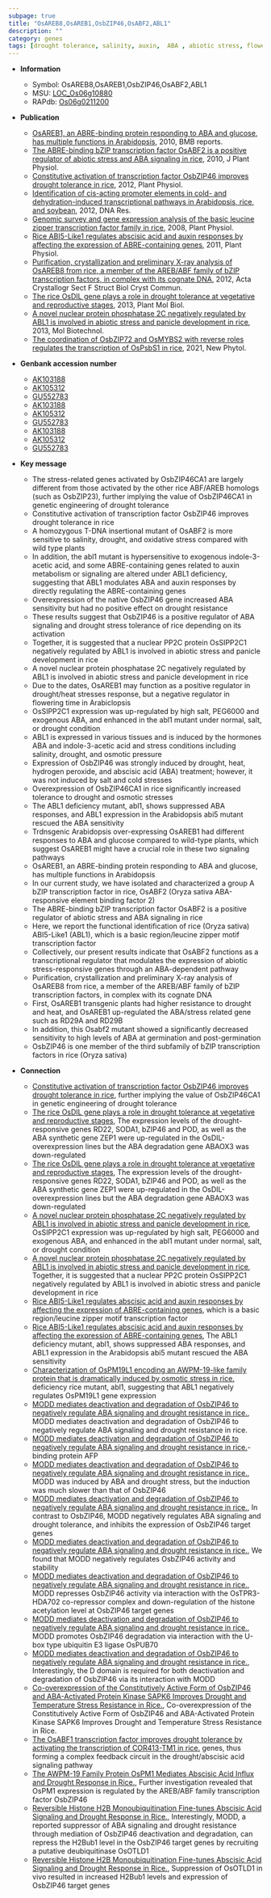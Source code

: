 ```yaml
---
subpage: true
title: "OsAREB8,OsAREB1,OsbZIP46,OsABF2,ABL1"
description: ""
category: genes
tags: [drought tolerance, salinity, auxin,  ABA , abiotic stress, flower, drought, panicle, flowering time, salt, transcription factor, oxidative, drought resistance, cold stress]
---
```


* **Information**  
    + Symbol: OsAREB8,OsAREB1,OsbZIP46,OsABF2,ABL1  
    + MSU: [LOC_Os06g10880](http://rice.plantbiology.msu.edu/cgi-bin/ORF_infopage.cgi?orf=LOC_Os06g10880)  
    + RAPdb: [Os06g0211200](http://rapdb.dna.affrc.go.jp/viewer/gbrowse_details/irgsp1?name=Os06g0211200)  

* **Publication**  
    + [OsAREB1, an ABRE-binding protein responding to ABA and glucose, has multiple functions in Arabidopsis](http://www.ncbi.nlm.nih.gov/pubmed?term=OsAREB1,+an+ABRE-binding+protein+responding+to+ABA+and+glucose,+has+multiple+functions+in+Arabidopsis%5BTitle%5D), 2010, BMB reports.
    + [The ABRE-binding bZIP transcription factor OsABF2 is a positive regulator of abiotic stress and ABA signaling in rice](http://www.ncbi.nlm.nih.gov/pubmed?term=The+ABRE-binding+bZIP+transcription+factor+OsABF2+is+a+positive+regulator+of+abiotic+stress+and+ABA+signaling+in+rice%5BTitle%5D), 2010, J Plant Physiol.
    + [Constitutive activation of transcription factor OsbZIP46 improves drought tolerance in rice](http://www.ncbi.nlm.nih.gov/pubmed?term=Constitutive+activation+of+transcription+factor+OsbZIP46+improves+drought+tolerance+in+rice%5BTitle%5D), 2012, Plant Physiol.
    + [Identification of cis-acting promoter elements in cold- and dehydration-induced transcriptional pathways in Arabidopsis, rice, and soybean](http://www.ncbi.nlm.nih.gov/pubmed?term=Identification+of+cis-acting+promoter+elements+in+cold-+and+dehydration-induced+transcriptional+pathways+in+Arabidopsis,+rice,+and+soybean%5BTitle%5D), 2012, DNA Res.
    + [Genomic survey and gene expression analysis of the basic leucine zipper transcription factor family in rice](http://www.ncbi.nlm.nih.gov/pubmed?term=Genomic+survey+and+gene+expression+analysis+of+the+basic+leucine+zipper+transcription+factor+family+in+rice%5BTitle%5D), 2008, Plant Physiol.
    + [Rice ABI5-Like1 regulates abscisic acid and auxin responses by affecting the expression of ABRE-containing genes](http://www.ncbi.nlm.nih.gov/pubmed?term=Rice+ABI5-Like1+regulates+abscisic+acid+and+auxin+responses+by+affecting+the+expression+of+ABRE-containing+genes%5BTitle%5D), 2011, Plant Physiol.
    + [Purification, crystallization and preliminary X-ray analysis of OsAREB8 from rice, a member of the AREB/ABF family of bZIP transcription factors, in complex with its cognate DNA](http://www.ncbi.nlm.nih.gov/pubmed?term=Purification,+crystallization+and+preliminary+X-ray+analysis+of+OsAREB8+from+rice,+a+member+of+the+AREB/ABF+family+of+bZIP+transcription+factors,+in+complex+with+its+cognate+DNA%5BTitle%5D), 2012, Acta Crystallogr Sect F Struct Biol Cryst Commun.
    + [The rice OsDIL gene plays a role in drought tolerance at vegetative and reproductive stages](http://www.ncbi.nlm.nih.gov/pubmed?term=The+rice+OsDIL+gene+plays+a+role+in+drought+tolerance+at+vegetative+and+reproductive+stages%5BTitle%5D), 2013, Plant Mol Biol.
    + [A novel nuclear protein phosphatase 2C negatively regulated by ABL1 is involved in abiotic stress and panicle development in rice](http://www.ncbi.nlm.nih.gov/pubmed?term=A+novel+nuclear+protein+phosphatase+2C+negatively+regulated+by+ABL1+is+involved+in+abiotic+stress+and+panicle+development+in+rice%5BTitle%5D), 2013, Mol Biotechnol.
    + [The coordination of OsbZIP72 and OsMYBS2 with reverse roles regulates the transcription of OsPsbS1 in rice](http://www.ncbi.nlm.nih.gov/pubmed?term=The+coordination+of+OsbZIP72+and+OsMYBS2+with+reverse+roles+regulates+the+transcription+of+OsPsbS1+in+rice%5BTitle%5D), 2021, New Phytol.

* **Genbank accession number**  
    + [AK103188](http://www.ncbi.nlm.nih.gov/nuccore/AK103188)
    + [AK105312](http://www.ncbi.nlm.nih.gov/nuccore/AK105312)
    + [GU552783](http://www.ncbi.nlm.nih.gov/nuccore/GU552783)
    + [AK103188](http://www.ncbi.nlm.nih.gov/nuccore/AK103188)
    + [AK105312](http://www.ncbi.nlm.nih.gov/nuccore/AK105312)
    + [GU552783](http://www.ncbi.nlm.nih.gov/nuccore/GU552783)
    + [AK103188](http://www.ncbi.nlm.nih.gov/nuccore/AK103188)
    + [AK105312](http://www.ncbi.nlm.nih.gov/nuccore/AK105312)
    + [GU552783](http://www.ncbi.nlm.nih.gov/nuccore/GU552783)

* **Key message**  
    + The stress-related genes activated by OsbZIP46CA1 are largely different from those activated by the other rice ABF/AREB homologs (such as OsbZIP23), further implying the value of OsbZIP46CA1 in genetic engineering of drought tolerance
    + Constitutive activation of transcription factor OsbZIP46 improves drought tolerance in rice
    + A homozygous T-DNA insertional mutant of OsABF2 is more sensitive to salinity, drought, and oxidative stress compared with wild type plants
    + In addition, the abl1 mutant is hypersensitive to exogenous indole-3-acetic acid, and some ABRE-containing genes related to auxin metabolism or signaling are altered under ABL1 deficiency, suggesting that ABL1 modulates ABA and auxin responses by directly regulating the ABRE-containing genes
    + Overexpression of the native OsbZIP46 gene increased ABA sensitivity but had no positive effect on drought resistance
    + These results suggest that OsbZIP46 is a positive regulator of ABA signaling and drought stress tolerance of rice depending on its activation
    + Together, it is suggested that a nuclear PP2C protein OsSIPP2C1 negatively regulated by ABL1 is involved in abiotic stress and panicle development in rice
    + A novel nuclear protein phosphatase 2C negatively regulated by ABL1 is involved in abiotic stress and panicle development in rice
    + Due to the dates, OsAREB1 may function as a positive regulator in drought/heat stresses response, but a negative regulator in flowering time in Arabiclopsis
    + OsSIPP2C1 expression was up-regulated by high salt, PEG6000 and exogenous ABA, and enhanced in the abl1 mutant under normal, salt, or drought condition
    + ABL1 is expressed in various tissues and is induced by the hormones ABA and indole-3-acetic acid and stress conditions including salinity, drought, and osmotic pressure
    + Expression of OsbZIP46 was strongly induced by drought, heat, hydrogen peroxide, and abscisic acid (ABA) treatment; however, it was not induced by salt and cold stresses
    + Overexpression of OsbZIP46CA1 in rice significantly increased tolerance to drought and osmotic stresses
    + The ABL1 deficiency mutant, abl1, shows suppressed ABA responses, and ABL1 expression in the Arabidopsis abi5 mutant rescued the ABA sensitivity
    + Trdnsgenic Arabidopsis over-expressing OsAREB1 had different responses to ABA and glucose compared to wild-type plants, which suggest OsAREB1 might have a crucial role in these two signaling pathways
    + OsAREB1, an ABRE-binding protein responding to ABA and glucose, has multiple functions in Arabidopsis
    + In our current study, we have isolated and characterized a group A bZIP transcription factor in rice, OsABF2 (Oryza sativa ABA-responsive element binding factor 2)
    + The ABRE-binding bZIP transcription factor OsABF2 is a positive regulator of abiotic stress and ABA signaling in rice
    + Here, we report the functional identification of rice (Oryza sativa) ABI5-Like1 (ABL1), which is a basic region/leucine zipper motif transcription factor
    + Collectively, our present results indicate that OsABF2 functions as a transcriptional regulator that modulates the expression of abiotic stress-responsive genes through an ABA-dependent pathway
    + Purification, crystallization and preliminary X-ray analysis of OsAREB8 from rice, a member of the AREB/ABF family of bZIP transcription factors, in complex with its cognate DNA
    + First, OsAREB1 transgenic plants had higher resistance to drought and heat, and OsAREB1 up-regulated the ABA/stress related gene such as RD29A and RD29B
    + In addition, this Osabf2 mutant showed a significantly decreased sensitivity to high levels of ABA at germination and post-germination
    + OsbZIP46 is one member of the third subfamily of bZIP transcription factors in rice (Oryza sativa)

* **Connection**  
    + [Constitutive activation of transcription factor OsbZIP46 improves drought tolerance in rice](such+as+OsbZIP23), further implying the value of OsbZIP46CA1 in genetic engineering of drought tolerance
    + [The rice OsDIL gene plays a role in drought tolerance at vegetative and reproductive stages](http://www.ncbi.nlm.nih.gov/pubmed?term=The+rice+OsDIL+gene+plays+a+role+in+drought+tolerance+at+vegetative+and+reproductive+stages%5BTitle%5D), The expression levels of the drought-responsive genes RD22, SODA1, bZIP46 and POD, as well as the ABA synthetic gene ZEP1 were up-regulated in the OsDIL-overexpression lines but the ABA degradation gene ABAOX3 was down-regulated
    + [The rice OsDIL gene plays a role in drought tolerance at vegetative and reproductive stages](http://www.ncbi.nlm.nih.gov/pubmed?term=The+rice+OsDIL+gene+plays+a+role+in+drought+tolerance+at+vegetative+and+reproductive+stages%5BTitle%5D), The expression levels of the drought-responsive genes RD22, SODA1, bZIP46 and POD, as well as the ABA synthetic gene ZEP1 were up-regulated in the OsDIL-overexpression lines but the ABA degradation gene ABAOX3 was down-regulated
    + [A novel nuclear protein phosphatase 2C negatively regulated by ABL1 is involved in abiotic stress and panicle development in rice](http://www.ncbi.nlm.nih.gov/pubmed?term=A+novel+nuclear+protein+phosphatase+2C+negatively+regulated+by+ABL1+is+involved+in+abiotic+stress+and+panicle+development+in+rice%5BTitle%5D), OsSIPP2C1 expression was up-regulated by high salt, PEG6000 and exogenous ABA, and enhanced in the abl1 mutant under normal, salt, or drought condition
    + [A novel nuclear protein phosphatase 2C negatively regulated by ABL1 is involved in abiotic stress and panicle development in rice](http://www.ncbi.nlm.nih.gov/pubmed?term=A+novel+nuclear+protein+phosphatase+2C+negatively+regulated+by+ABL1+is+involved+in+abiotic+stress+and+panicle+development+in+rice%5BTitle%5D), Together, it is suggested that a nuclear PP2C protein OsSIPP2C1 negatively regulated by ABL1 is involved in abiotic stress and panicle development in rice
    + [Rice ABI5-Like1 regulates abscisic acid and auxin responses by affecting the expression of ABRE-containing genes](ABL1), which is a basic region/leucine zipper motif transcription factor
    + [Rice ABI5-Like1 regulates abscisic acid and auxin responses by affecting the expression of ABRE-containing genes](http://www.ncbi.nlm.nih.gov/pubmed?term=Rice+ABI5-Like1+regulates+abscisic+acid+and+auxin+responses+by+affecting+the+expression+of+ABRE-containing+genes%5BTitle%5D), The ABL1 deficiency mutant, abl1, shows suppressed ABA responses, and ABL1 expression in the Arabidopsis abi5 mutant rescued the ABA sensitivity
    + [Characterization of OsPM19L1 encoding an AWPM-19-like family protein that is dramatically induced by osmotic stress in rice.](ABL1) deficiency rice mutant, abl1, suggesting that ABL1 negatively regulates OsPM19L1 gene expression
    + [MODD mediates deactivation and degradation of OsbZIP46 to negatively regulate ABA signaling and drought resistance in rice.](http://www.ncbi.nlm.nih.gov/pubmed?term=MODD+mediates+deactivation+and+degradation+of+OsbZIP46+to+negatively+regulate+ABA+signaling+and+drought+resistance+in+rice.%5BTitle%5D), MODD mediates deactivation and degradation of OsbZIP46 to negatively regulate ABA signaling and drought resistance in rice.
    + [MODD mediates deactivation and degradation of OsbZIP46 to negatively regulate ABA signaling and drought resistance in rice.](ABI5)-binding protein AFP
    + [MODD mediates deactivation and degradation of OsbZIP46 to negatively regulate ABA signaling and drought resistance in rice.](http://www.ncbi.nlm.nih.gov/pubmed?term=MODD+mediates+deactivation+and+degradation+of+OsbZIP46+to+negatively+regulate+ABA+signaling+and+drought+resistance+in+rice.%5BTitle%5D), MODD was induced by ABA and drought stress, but the induction was much slower than that of OsbZIP46
    + [MODD mediates deactivation and degradation of OsbZIP46 to negatively regulate ABA signaling and drought resistance in rice.](http://www.ncbi.nlm.nih.gov/pubmed?term=MODD+mediates+deactivation+and+degradation+of+OsbZIP46+to+negatively+regulate+ABA+signaling+and+drought+resistance+in+rice.%5BTitle%5D), In contrast to OsbZIP46, MODD negatively regulates ABA signaling and drought tolerance, and inhibits the expression of OsbZIP46 target genes
    + [MODD mediates deactivation and degradation of OsbZIP46 to negatively regulate ABA signaling and drought resistance in rice.](http://www.ncbi.nlm.nih.gov/pubmed?term=MODD+mediates+deactivation+and+degradation+of+OsbZIP46+to+negatively+regulate+ABA+signaling+and+drought+resistance+in+rice.%5BTitle%5D), We found that MODD negatively regulates OsbZIP46 activity and stability
    + [MODD mediates deactivation and degradation of OsbZIP46 to negatively regulate ABA signaling and drought resistance in rice.](http://www.ncbi.nlm.nih.gov/pubmed?term=MODD+mediates+deactivation+and+degradation+of+OsbZIP46+to+negatively+regulate+ABA+signaling+and+drought+resistance+in+rice.%5BTitle%5D), MODD represses OsbZIP46 activity via interaction with the OsTPR3-HDA702 co-repressor complex and down-regulation of the histone acetylation level at OsbZIP46 target genes
    + [MODD mediates deactivation and degradation of OsbZIP46 to negatively regulate ABA signaling and drought resistance in rice.](http://www.ncbi.nlm.nih.gov/pubmed?term=MODD+mediates+deactivation+and+degradation+of+OsbZIP46+to+negatively+regulate+ABA+signaling+and+drought+resistance+in+rice.%5BTitle%5D), MODD promotes OsbZIP46 degradation via interaction with the U-box type ubiquitin E3 ligase OsPUB70
    + [MODD mediates deactivation and degradation of OsbZIP46 to negatively regulate ABA signaling and drought resistance in rice.](http://www.ncbi.nlm.nih.gov/pubmed?term=MODD+mediates+deactivation+and+degradation+of+OsbZIP46+to+negatively+regulate+ABA+signaling+and+drought+resistance+in+rice.%5BTitle%5D), Interestingly, the D domain is required for both deactivation and degradation of OsbZIP46 via its interaction with MODD
    + [Co-overexpression of the Constitutively Active Form of OsbZIP46 and ABA-Activated Protein Kinase SAPK6 Improves Drought and Temperature Stress Resistance in Rice.](http://www.ncbi.nlm.nih.gov/pubmed?term=Co-overexpression+of+the+Constitutively+Active+Form+of+OsbZIP46+and+ABA-Activated+Protein+Kinase+SAPK6+Improves+Drought+and+Temperature+Stress+Resistance+in+Rice.%5BTitle%5D), Co-overexpression of the Constitutively Active Form of OsbZIP46 and ABA-Activated Protein Kinase SAPK6 Improves Drought and Temperature Stress Resistance in Rice.
    + [The OsABF1 transcription factor improves drought tolerance by activating the transcription of COR413-TM1 in rice.](OsbZIP23,+OsbZIP46,+and+OsbZIP72) genes, thus forming a complex feedback circuit in the drought/abscisic acid signaling pathway
    + [The AWPM-19 Family Protein OsPM1 Mediates Abscisic Acid Influx and Drought Response in Rice.](http://www.ncbi.nlm.nih.gov/pubmed?term=The+AWPM-19+Family+Protein+OsPM1+Mediates+Abscisic+Acid+Influx+and+Drought+Response+in+Rice.%5BTitle%5D),  Further investigation revealed that OsPM1 expression is regulated by the AREB/ABF family transcription factor OsbZIP46
    + [Reversible Histone H2B Monoubiquitination Fine-tunes Abscisic Acid Signaling and Drought Response in Rice.](http://www.ncbi.nlm.nih.gov/pubmed?term=Reversible+Histone+H2B+Monoubiquitination+Fine-tunes+Abscisic+Acid+Signaling+and+Drought+Response+in+Rice.%5BTitle%5D),  Interestingly, MODD, a reported suppressor of ABA signaling and drought resistance through mediation of OsbZIP46 deactivation and degradation, can repress the H2Bub1 level in the OsbZIP46 target genes by recruiting a putative deubiquitinase OsOTLD1
    + [Reversible Histone H2B Monoubiquitination Fine-tunes Abscisic Acid Signaling and Drought Response in Rice.](http://www.ncbi.nlm.nih.gov/pubmed?term=Reversible+Histone+H2B+Monoubiquitination+Fine-tunes+Abscisic+Acid+Signaling+and+Drought+Response+in+Rice.%5BTitle%5D),  Suppression of OsOTLD1 in vivo resulted in increased H2Bub1 levels and expression of OsbZIP46 target genes



